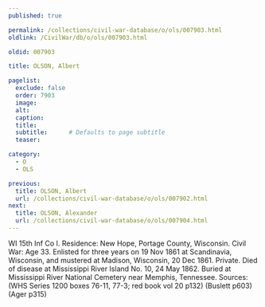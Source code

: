 ```yaml
---
published: true

permalink: /collections/civil-war-database/o/ols/007903.html
oldlink: /CivilWar/db/o/ols/007903.html

oldid: 007903

title: OLSON, Albert

pagelist:
  exclude: false
  order: 7903
  image: 
  alt:
  caption:
  title:
  subtitle:      # Defaults to page subtitle
  teaser:

category: 
  - O 
  - OLS

previous:
  title: OLSON, Albert
  url: /collections/civil-war-database/o/ols/007902.html  
next:
  title: OLSON, Alexander
  url: /collections/civil-war-database/o/ols/007904.html   
---
```

WI 15th Inf Co I. Residence: New Hope, Portage County, Wisconsin. Civil War: Age 33. Enlisted for three years on 19 Nov 1861 at Scandinavia, Wisconsin, and mustered at Madison, Wisconsin, 20 Dec 1861. Private. Died of disease at Mississippi River Island No. 10, 24 May 1862. Buried at Mississippi River National Cemetery near Memphis, Tennessee. Sources: (WHS Series 1200 boxes 76-11, 77-3; red book vol 20 p132) (Buslett p603) (Ager p315)